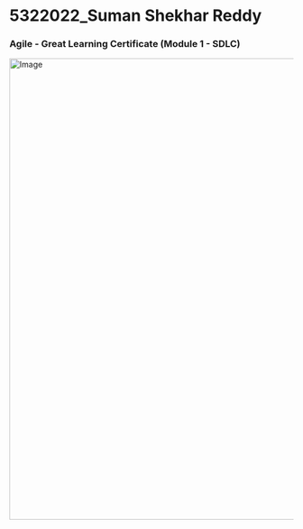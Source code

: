 # 5322022_Suman Shekhar Reddy

### Agile - Great Learning Certificate (Module 1 - SDLC)
<img width="1440" height="819" alt="Image" src="https://github.com/user-attachments/assets/bea4beed-e45f-4a5b-8e13-437ade79d7cc" />
